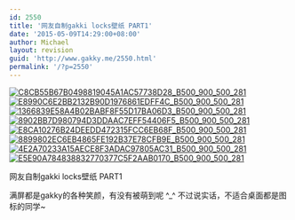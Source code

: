 ```yaml
---
id: 2550
title: '网友自制gakki locks壁纸 PART1'
date: '2015-05-09T14:29:00+08:00'
author: Michael
layout: revision
guid: 'http://www.gakky.me/2550.html'
permalink: '/?p=2550'
---
```


[![C8CB55B67B0498819045A1AC57738D28_B500_900_500_281](http://www.yui-aragaki.org/wp-content/uploads/img/C8CB55B67B0498819045A1AC57738D28_B500_900_500_281.jpeg)](http://www.yui-aragaki.org/wp-content/uploads/img/C8CB55B67B0498819045A1AC57738D28_B1280_1280_1280_720.jpeg) [![E8990C6E2BB2132B90D1976861EDFF4C_B500_900_500_281](http://www.yui-aragaki.org/wp-content/uploads/img/E8990C6E2BB2132B90D1976861EDFF4C_B500_900_500_281.jpeg)](http://www.yui-aragaki.org/wp-content/uploads/img/E8990C6E2BB2132B90D1976861EDFF4C_B1280_1280_1280_720.jpeg) [![1366839E58A4B02BABF8F55D17BA06D3_B500_900_500_281](http://www.yui-aragaki.org/wp-content/uploads/img/1366839E58A4B02BABF8F55D17BA06D3_B500_900_500_281.jpeg)](http://www.yui-aragaki.org/wp-content/uploads/img/1366839E58A4B02BABF8F55D17BA06D3_B1280_1280_1280_720.jpeg) [![8902BB7D980794D3DDAAC7EFF54406F5_B500_900_500_281](http://www.yui-aragaki.org/wp-content/uploads/img/8902BB7D980794D3DDAAC7EFF54406F5_B500_900_500_281.jpeg)](http://www.yui-aragaki.org/wp-content/uploads/img/8902BB7D980794D3DDAAC7EFF54406F5_B1280_1280_1280_720.jpeg) [![E8CA10276B24DEEDD472315FCC6EB68F_B500_900_500_281](http://www.yui-aragaki.org/wp-content/uploads/img/E8CA10276B24DEEDD472315FCC6EB68F_B500_900_500_281.jpeg)](http://www.yui-aragaki.org/wp-content/uploads/img/E8CA10276B24DEEDD472315FCC6EB68F_B1280_1280_1280_720.jpeg) [![8899802EC6EB4865FE192B37E78CFB9E_B500_900_500_281](http://www.yui-aragaki.org/wp-content/uploads/img/8899802EC6EB4865FE192B37E78CFB9E_B500_900_500_281.jpeg)](http://www.yui-aragaki.org/wp-content/uploads/img/8899802EC6EB4865FE192B37E78CFB9E_B1280_1280_1280_720.jpeg) [![4E2A70233A15AECE8F3ADAC97805AC31_B500_900_500_281](http://www.yui-aragaki.org/wp-content/uploads/img/4E2A70233A15AECE8F3ADAC97805AC31_B500_900_500_281.jpeg)](http://www.yui-aragaki.org/wp-content/uploads/img/4E2A70233A15AECE8F3ADAC97805AC31_B1280_1280_1280_720.jpeg) [![E5E90A784838832770377C5F2AAB0170_B500_900_500_281](http://www.yui-aragaki.org/wp-content/uploads/img/E5E90A784838832770377C5F2AAB0170_B500_900_500_281.jpeg)](http://www.yui-aragaki.org/wp-content/uploads/img/E5E90A784838832770377C5F2AAB0170_B1280_1280_1280_720.jpeg)

网友自制gakki locks壁纸 PART1

满屏都是gakky的各种笑颜，有没有被萌到呢 ^\_^ 不过说实话，不适合桌面都是图标的同学~